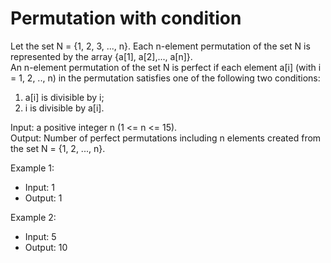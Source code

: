# Permutation with condition

Let the set N = {1, 2, 3, ..., n}. Each n-element permutation of the set N is represented by the array {a[1], a[2],..., a[n]}.   
An n-element permutation of the set N is perfect if each element a[i] (with i = 1, 2, .., n) in the permutation satisfies one of the following two conditions: 
1. a[i] is divisible by i;
2. i is divisible by a[i].

Input: a positive integer n (1 <= n <= 15).  
Output: Number of perfect permutations including n elements created from the set N = {1, 2, ..., n}.

Example 1:  
- Input: 1  
- Output: 1

Example 2:  
- Input: 5  
- Output: 10

